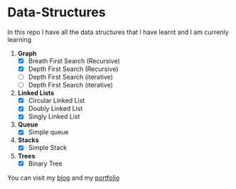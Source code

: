 # Data-Structures
In this repo I have all the data structures that I have learnt and I am currenly learning

1. **Graph**
    * [x] Breath First Search (Recursive)
    * [x] Depth First Search (Recursive)
    * [ ] Depth First Search (iterative)
    * [ ] Depth First Search (iterative)
2. **Linked Lists**
    * [x] Circular Linked List
    * [x] Doubly Linked List
    * [x] Singly Linked List
3. **Queue**
    * [x] Simple queue
4. **Stacks**
    * [x] Simple Stack
5. **Trees**
    * [x] Binary Tree

You can visit my [blog](https://letsbug.com/) and my [portfolio](https://hello.letsbug.com/)
